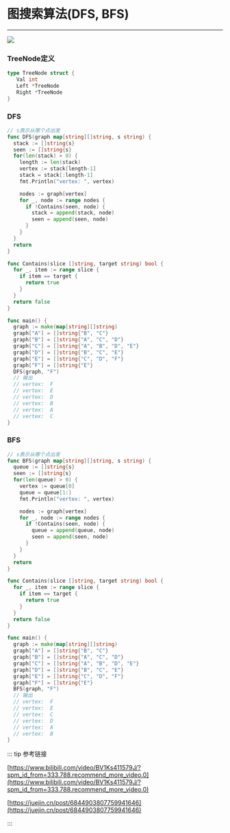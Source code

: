 # 图搜索算法(DFS, BFS)
---

![](/images/program/alogrithom/graph.png)

### TreeNode定义
```go
type TreeNode struct {
   Val int
   Left *TreeNode
   Right *TreeNode
}
```
### DFS
```go
// s表示从哪个点出发
func DFS(graph map[string][]string, s string) {
  stack := []string{s}
  seen := []string{s}
  for(len(stack) > 0) {
    length := len(stack)
    vertex := stack[length-1]
    stack = stack[:length-1]
    fmt.Println("vertex: ", vertex)

    nodes := graph[vertex]
    for _, node := range nodes {
      if !Contains(seen, node) {
        stack = append(stack, node)
        seen = append(seen, node)
      }
    }
  }
  return
}

func Contains(slice []string, target string) bool {
  for _, item := range slice {
    if item == target {
      return true
    }
  }
  return false
}

func main() {
  graph := make(map[string][]string)
  graph["A"] = []string{"B", "C"}
  graph["B"] = []string{"A", "C", "D"}
  graph["C"] = []string{"A", "B", "D", "E"}
  graph["D"] = []string{"B", "C", "E"}
  graph["E"] = []string{"C", "D", "F"}
  graph["F"] = []string{"E"}
  DFS(graph, "F")
  // 输出
  // vertex:  F
  // vertex:  E
  // vertex:  D
  // vertex:  B
  // vertex:  A
  // vertex:  C
}
```

### BFS
```go
// s表示从哪个点出发
func BFS(graph map[string][]string, s string) {
  queue := []string{s}
  seen := []string{s}
  for(len(queue) > 0) {
    vertex := queue[0]
    queue = queue[1:]
    fmt.Println("vertex: ", vertex)

    nodes := graph[vertex]
    for _, node := range nodes {
      if !Contains(seen, node) {
        queue = append(queue, node)
        seen = append(seen, node)
      }
    }
  }
  return
}

func Contains(slice []string, target string) bool {
  for _, item := range slice {
    if item == target {
      return true
    }
  }
  return false
}

func main() {
  graph := make(map[string][]string)
  graph["A"] = []string{"B", "C"}
  graph["B"] = []string{"A", "C", "D"}
  graph["C"] = []string{"A", "B", "D", "E"}
  graph["D"] = []string{"B", "C", "E"}
  graph["E"] = []string{"C", "D", "F"}
  graph["F"] = []string{"E"}
  BFS(graph, "F")
  // 输出
  // vertex:  F
  // vertex:  E
  // vertex:  C
  // vertex:  D
  // vertex:  A
  // vertex:  B
}
```

::: tip 参考链接

[https://www.bilibili.com/video/BV1Ks411579J/?spm_id_from=333.788.recommend_more_video.0](https://www.bilibili.com/video/BV1Ks411579J/?spm_id_from=333.788.recommend_more_video.0)

[https://juejin.cn/post/6844903807759941646](https://juejin.cn/post/6844903807759941646)

:::
